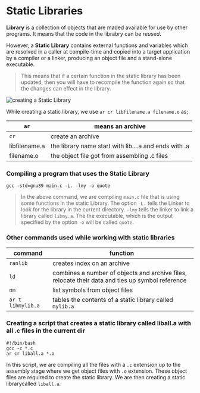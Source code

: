 # Static Libraries

**Library** is a collection of objects that are maded available for use by other programs. It means that the code in the librabry can be *reused*.

However, a **Static Library** contains external functions and variables which are resolved in a caller at compile-time and copied into a target application by a compiler or a linker, producing an object file and a stand-alone executable.

> This means that if a certain function in the static library has been updated, then you will have to recompile the function again so that the changes can effect in the library.

![creating a Static Library](https://slideplayer.com/slide/8253259/33/images/17/Creating+Static+Libraries.jpg)

While creating a static library, we use `ar cr libfilename.a filename.o` as;

| `ar` | means an archive |
| ----------- | ----------- |
| `cr` | create an archive |
| libfilename.a | the library name start with lib....a and ends with .a |
| filename.o | the object file got from assembling .c files |

### Compiling a program that uses the Static Library
`gcc -std=gnu89 main.c -L. -lmy -o quote `

> In the above command, we are compiling `main.c` file that is using some functions in the static Library. The option `-L.` tells the Linker to look for the library in the current directory. `-lmy` tells the linker to link a library called `libmy.a`. The the executable, which is the output specified by the option `-o` will be called `quote`.

### Other commands used while working with static libraries

| command | function |
| ----------- | ----------- |
| `ranlib` | creates index on an archive |
| `ld` | combines a number of objects and archive files, relocate their data and ties up symbol reference |
| `nm` | list symbols from object files |
| `ar t libmylib.a` | tables the contents of a static library called `mylib.a` |

### Creating a script that creates a static library called liball.a with all .c files in the current dir

```
#!/bin/bash
gcc -c *.c
ar cr liball.a *.o
```

In this script, we are compiling all the files with a `.c` extension up to the assembly stage where we get object files with `.o` extension. These object files are required to create the static library. We are then creating a static librarycalled `liball.a`.

[^1]: In windows a static library has the estension `.lib` while on linux is `.a`.

